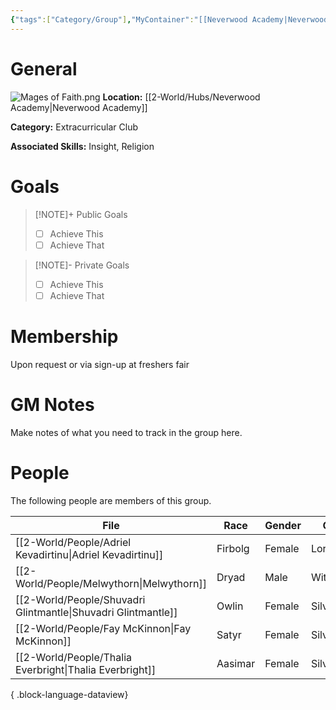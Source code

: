 ```yaml
---
{"tags":["Category/Group"],"MyContainer":"[[Neverwood Academy|Neverwood Academy]]","MyCategory":"Extracurricular Club","image":"Mages of Faith.png","obsidianUIMode":"preview","leaders":null,"staff":null,"members":null,"initiates":null,"primary_contact":null,"Skill1":"Insight","Skill2":"Religion","dg-publish":true,"permalink":"/2-world/groups/student-mages-of-faith/","dgPassFrontmatter":true,"updated":"2025-09-29T13:06:58.000+01:00"}
---
```



# General

![Mages of Faith.png](/img/user/z_Assets/Extracurriculars/Mages%20of%20Faith.png)
**Location:** [[2-World/Hubs/Neverwood Academy\|Neverwood Academy]]

**Category:** Extracurricular Club

**Associated Skills:** Insight, Religion

# Goals

> [!NOTE]+ Public Goals
> - [ ] Achieve This
> - [ ] Achieve That

> [!NOTE]- Private Goals
> - [ ] Achieve This
> - [ ] Achieve That

# Membership
Upon request or via sign-up at freshers fair

# GM Notes

Make notes of what you need to track in the group here. 


# People

The following people are members of this group.  


| File                                                             | Race    | Gender | College     |
| ---------------------------------------------------------------- | ------- | ------ | ----------- |
| [[2-World/People/Adriel Kevadirtinu\|Adriel Kevadirtinu]]     | Firbolg | Female | Lorehold    |
| [[2-World/People/Melwythorn\|Melwythorn]]                     | Dryad   | Male   | Witherbloom |
| [[2-World/People/Shuvadri Glintmantle\|Shuvadri Glintmantle]] | Owlin   | Female | Silverquill |
| [[2-World/People/Fay McKinnon\|Fay McKinnon]]                 | Satyr   | Female | Silverquill |
| [[2-World/People/Thalia Everbright\|Thalia Everbright]]       | Aasimar | Female | Silverquill |

{ .block-language-dataview}
